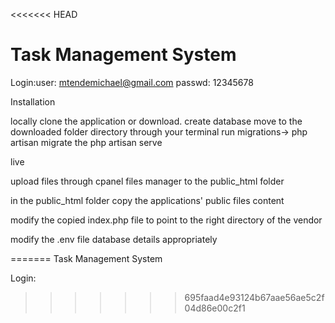 <<<<<<< HEAD
# Task Management System

Login:user: mtendemichael@gmail.com
      passwd: 12345678

Installation

locally
clone the application or download.
create database
move to the downloaded folder directory through your terminal
run migrations-> php artisan migrate
the php artisan serve

live

upload files through cpanel files manager to the public_html folder

in the public_html folder copy the applications' public files content

modify the copied index.php file to point to the right directory of the vendor

modify the .env file database details appropriately


=======
Task Management System

Login: 
>>>>>>> 695faad4e93124b67aae56ae5c2f04d86e00c2f1

